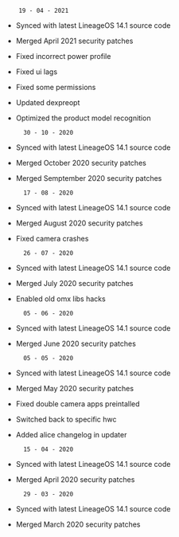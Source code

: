         19 - 04 - 2021
* Synced with latest LineageOS 14.1 source code
* Merged April 2021 security patches
* Fixed incorrect power profile
* Fixed ui lags
* Fixed some permissions
* Updated dexpreopt
* Optimized the product model recognition

        30 - 10 - 2020
* Synced with latest LineageOS 14.1 source code
* Merged October 2020 security patches
* Merged Semptember 2020 security patches

        17 - 08 - 2020
* Synced with latest LineageOS 14.1 source code
* Merged August 2020 security patches
* Fixed camera crashes

        26 - 07 - 2020
* Synced with latest LineageOS 14.1 source code
* Merged July 2020 security patches
* Enabled old omx libs hacks

        05 - 06 - 2020
* Synced with latest LineageOS 14.1 source code
* Merged June 2020 security patches

        05 - 05 - 2020
* Synced with latest LineageOS 14.1 source code
* Merged May 2020 security patches
* Fixed double camera apps preintalled
* Switched back to specific hwc
* Added alice changelog in updater

        15 - 04 - 2020
* Synced with latest LineageOS 14.1 source code
* Merged April 2020 security patches

        29 - 03 - 2020
* Synced with latest LineageOS 14.1 source code
* Merged March 2020 security patches
